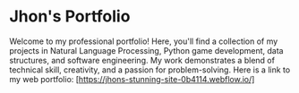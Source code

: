 # Jhon's Portfolio

Welcome to my professional portfolio! Here, you'll find a collection of my projects in Natural Language Processing, Python game development, data structures, and software engineering. 
My work demonstrates a blend of technical skill, creativity, and a passion for problem-solving. Here is a link to my web portfolio: [https://jhons-stunning-site-0b4114.webflow.io/]
